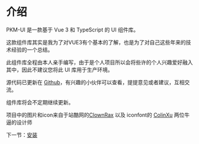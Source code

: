 # 介绍

PKM-UI 是一款基于 Vue 3 和 TypeScript 的 UI 组件库。

这款组件库其实是我为了对VUE3有个基本的了解，也是为了对自己这些年来的技术经验的一个总结。
<!-- 总结自己这几年的技术经验而写的，全程亲手编写，尽量不采用第三方库，包括你现在看到的这个官网也几乎都是我自己写的。 -->
此组件库全程由本人亲手编写，由于是个人项目所以会将些许的个人兴趣爱好融入其中，因此不建议您将此 UI 库用于生产环境。

源代码已更新在 [Github](#/doc/install)，有兴趣的小伙伴可以查看，提提意见或者建议，互相交流。

组件库将会不定期继续更新。

项目中的图片和icon来自于站酷网的[ClownRax](https://www.zcool.com.cn/work/ZMjkwMDY3ODg=html.html) 以及 iconfont的
[ColinXu](https://www.iconfont.cn/collections/detail?cid=3917) 两位牛逼的设计师

下一节：[安装](#/doc/install)